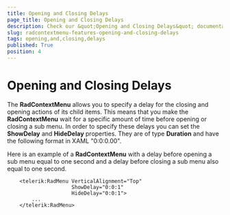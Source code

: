 ```yaml
---
title: Opening and Closing Delays
page_title: Opening and Closing Delays
description: Check our &quot;Opening and Closing Delays&quot; documentation article for the RadContextMenu {{ site.framework_name }} control.
slug: radcontextmenu-features-opening-and-closing-delays
tags: opening,and,closing,delays
published: True
position: 4
---
```


# Opening and Closing Delays

The __RadContextMenu__ allows you to specify a delay for the closing and opening actions of its child items. This means that you make the __RadContextMenu__ wait for a specific amount of time before opening or closing a sub menu. In order to specify these delays you can set the __ShowDelay__ and __HideDelay__ properties. They are of type __Duration__ and have the following format in XAML "0:0:0.00".

Here is an example of a __RadContextMenu__ with a delay before opening a sub menu equal to one second and a delay before closing a sub menu also equal to one second.



```XAML
	<telerik:RadMenu VerticalAlignment="Top"
	                 ShowDelay="0:0:1"
	                 HideDelay="0:0:1">
	    ...
	</telerik:RadMenu>
```